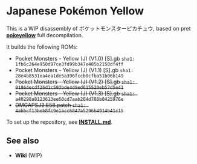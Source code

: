 # Japanese Pokémon Yellow

This is a WIP disassembly of ポケットモンスターピカチュウ, based on pret [**pokeyellow**](https://github.com/pret/pokeyellow) full decompilation.

It builds the following ROMs:

- Pocket Monsters - Yellow (J) (V1.0) [S].gb `sha1: 1fb6c264e950d97ce3fd99b347e485b2150df4ff`
- Pocket Monsters - Yellow (J) (V1.1) [S].gb `sha1: 28e4b8531ea4ea1de5a396fccb0cfba51b06b149`
- ~~Pocket Monsters - Yellow (J) (V1.2) [S].gb `sha1: 91864ecdf26d1c593bde4d9ed615520eb57d5e41`~~
- ~~Pocket Monsters - Yellow (J) (V1.3) [S].gb `sha1: a40298a8123613ee60cd7aab204d788b8425976e`~~
- ~~DMGAPSJ3.E58.patch `sha1: 4abbcf13beb8fc9e1acc6847a5296b4914b41c15`~~

To set up the repository, see [**INSTALL.md**](INSTALL.md).


## See also

- **Wiki** (WIP)
